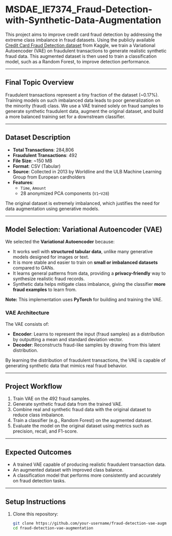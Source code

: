# MSDAE_IE7374_Fraud-Detection-with-Synthetic-Data-Augmentation

This project aims to improve credit card fraud detection by addressing the extreme class imbalance in fraud datasets. Using the publicly available [Credit Card Fraud Detection dataset](https://www.kaggle.com/datasets/mlg-ulb/creditcardfraud) from Kaggle, we train a Variational Autoencoder (VAE) on fraudulent transactions to generate realistic synthetic fraud data. This augmented dataset is then used to train a classification model, such as a Random Forest, to improve detection performance.

---

## Final Topic Overview

Fraudulent transactions represent a tiny fraction of the dataset (~0.17%). Training models on such imbalanced data leads to poor generalization on the minority (fraud) class. We use a VAE trained solely on fraud samples to generate synthetic fraudulent data, augment the original dataset, and build a more balanced training set for a downstream classifier.

---

## Dataset Description

- **Total Transactions**: 284,806  
- **Fraudulent Transactions**: 492  
- **File Size**: ~150 MB  
- **Format**: CSV (Tabular)  
- **Source**: Collected in 2013 by Worldline and the ULB Machine Learning Group from European cardholders  
- **Features**:
  - `Time`, `Amount`
  - 28 anonymized PCA components (`V1`–`V28`)

The original dataset is extremely imbalanced, which justifies the need for data augmentation using generative models.

---

## Model Selection: Variational Autoencoder (VAE)

We selected the **Variational Autoencoder** because:

- It works well with **structured tabular data**, unlike many generative models designed for images or text.
- It is more stable and easier to train on **small or imbalanced datasets** compared to GANs.
- It learns general patterns from data, providing a **privacy-friendly** way to synthesize realistic fraud records.
- Synthetic data helps mitigate class imbalance, giving the classifier **more fraud examples** to learn from.

**Note:** This implementation uses **PyTorch** for building and training the VAE.

### VAE Architecture

The VAE consists of:

- **Encoder**: Learns to represent the input (fraud samples) as a distribution by outputting a mean and standard deviation vector.
- **Decoder**: Reconstructs fraud-like samples by drawing from this latent distribution.

By learning the distribution of fraudulent transactions, the VAE is capable of generating synthetic data that mimics real fraud behavior.

---

## Project Workflow

1. Train VAE on the 492 fraud samples.
2. Generate synthetic fraud data from the trained VAE.
3. Combine real and synthetic fraud data with the original dataset to reduce class imbalance.
4. Train a classifier (e.g., Random Forest) on the augmented dataset.
5. Evaluate the model on the original dataset using metrics such as precision, recall, and F1-score.

---

## Expected Outcomes

- A trained VAE capable of producing realistic fraudulent transaction data.
- An augmented dataset with improved class balance.
- A classification model that performs more consistently and accurately on fraud detection tasks.

---

## Setup Instructions

1. Clone this repository:
   ```bash
   git clone https://github.com/your-username/fraud-detection-vae-augmentation.git
   cd fraud-detection-vae-augmentation

